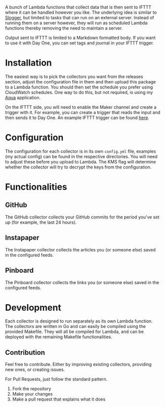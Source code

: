 A bunch of Lambda functions that collect data that is then sent to IFTTT where it can be handled however you like. The underlying idea is similar to [Slogger][slogger], but limited to tasks that can run on an external server. Instead of running them on a server however, they will run as scheduled Lambda functions thereby removing the need to maintain a server.

Output sent to IFTTT is limited to a Markdown formatted body. If you want to use it with Day One, you can set tags and journal in your IFTTT trigger.

[slogger]: https://github.com/ttscoff/slogger

# Installation

The easiest way is to pick the collectors you want from the releases section, adjust the configuration file in them and then upload this package to a Lambda function. You should then set the schedule you prefer using CloudWatch schedules. One way to do this, but not required, is using my [Aqua][aqua] application.

On the IFTTT side, you will need to enable the Maker channel and create a trigger with it. For example, you can create a trigger that reads the input and then sends it to Day One. An example IFTTT trigger can be found [here][triggerexample].

[aqua]: https://github.com/ArjenSchwarz/aqua

[triggerexample]: https://ifttt.com/recipes/478666-maker-to-day-one

# Configuration

The configuration for each collector is in its own `config.yml` file, examples (my actual config) can be found in the respective directories. You will need to adjust these before you upload to Lambda. The KMS flag will determine whether the collector will try to decrypt the keys from the configuration.

# Functionalities

## GitHub

The GitHub collector collects your GitHub commits for the period you've set up (for example, the last 24 hours).

## Instapaper

The Instapaper collector collects the articles you (or someone else) saved in the configured feeds.

## Pinboard

The Pinboard collector collects the links you (or someone else) saved in the configured feeds.

# Development

Each collector is designed to run separately as its own Lambda function. The collectors are written in Go and can easily be compiled using the provided Makefile. They will all be compiled for Lambda, and can be deployed with the remaining Makefile functionalities.

## Contribution

Feel free to contribute. Either by improving existing collectors, providing new ones, or creating issues.

For Pull Requests, just follow the standard pattern.

1. Fork the repository
2. Make your changes
3. Make a pull request that explains what it does
